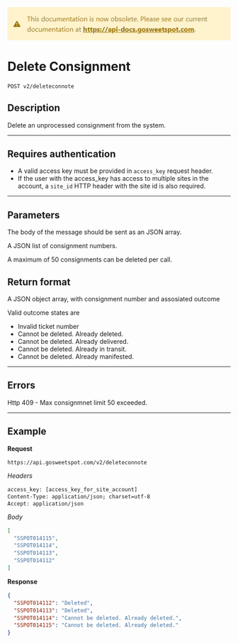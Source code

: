 [![](../obsolete-banner.png)](https://api-docs.gosweetspot.com/)

# Delete Consignment

    POST v2/deleteconnote

## Description
Delete an unprocessed consignment from the system.

***

## Requires authentication
* A valid access key must be provided in `access_key` request header.
* If the user with the access_key has access to multiple sites in the account, a `site_id` HTTP header with the site id is also required.

***

## Parameters

The body of the message should be sent as an JSON array.

A JSON list of consignment numbers.

A maximum of 50 consignments can be deleted per call.

## Return format
A JSON object array, with consignment number and assosiated outcome

Valid outcome states are
* Invalid ticket number
* Cannot be deleted. Already deleted.
* Cannot be deleted. Already delivered.
* Cannot be deleted. Already in transit.
* Cannot be deleted. Already manifested.

***

## Errors
Http 409 - Max consignmnet limit 50 exceeded.

***

## Example
**Request**

    https://api.gosweetspot.com/v2/deleteconnote

*Headers*

    access_key: [access_key_for_site_account]
    Content-Type: application/json; charset=utf-8
    Accept: application/json  

*Body*
``` json
[
  "SSPOT014115",
  "SSPOT014114",
  "SSPOT014113",
  "SSPOT014112"
]
```


**Response**
``` json
{
  "SSPOT014112": "Deleted",
  "SSPOT014113": "Deleted",
  "SSPOT014114": "Cannot be deleted. Already deleted.",
  "SSPOT014115": "Cannot be deleted. Already deleted."
}
```
